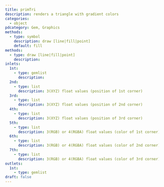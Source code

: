 ```yaml
---
title: primTri
description: renders a triangle with gradient colors
categories:
  - object
pdcategory: Gem, Graphics
methods:
  - type: symbol
    description: draw [line|fill|point]
    default: fill
methods:
  - type: draw [line|fill|point]
    description:
inlets:
  1st:
    - type: gemlist
      description:
  2nd:
    - type: list
      description: 3(XYZ) float values (position of 1st corner)
  3rd:
    - type: list
      description: 3(XYZ) float values (position of 2nd corner)
  4th:
    - type: list
      description: 3(XYZ) float values (position of 3rd corner)
  5th:
    - type: list
      description: 3(RGB) or 4(RGBA) float values (color of 1st corner)
  6th:
    - type: list
      description: 3(RGB) or 4(RGBA) float values (color of 2nd corner)
  7th:
    - type: list
      description: 3(RGB) or 4(RGBA) float values (color of 3rd corner)
outlets:
  1st:
    - type: gemlist
draft: false
---
```

